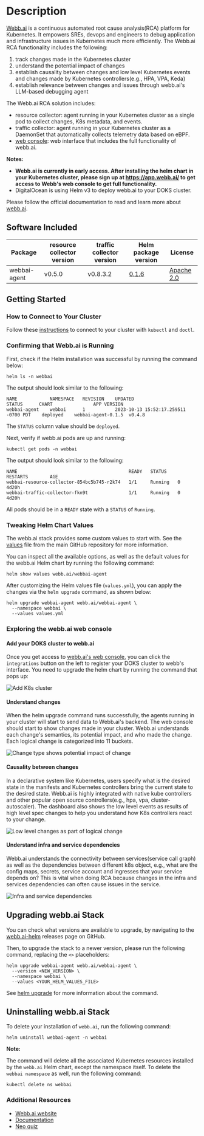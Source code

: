 # Description

[Webb.ai](https://webb.ai) is a continuous automated root cause analysis(RCA) platform for Kubernetes. It empowers SREs, devops and engineers to debug application and infrastructure issues in Kubernetes much more efficiently. The Webb.ai RCA functionality includes the following:

1. track changes made in the Kubernetes cluster
2. understand the potential impact of changes
3. establish causality between changes and low level Kubernetes events and changes made by Kubernetes controllers(e.g., HPA, VPA, Keda)
4. establish relevance between changes and issues through webb.ai's LLM-based debugging agent

The Webb.ai RCA solution includes:

- resource collector: agent running in your Kubernetes cluster as a single pod to collect changes, K8s metadata, and events.
- traffic collector: agent running in your Kubernetes cluster as a DaemonSet that automatically collects telemetry data based on eBPF.
- [web console](https://app.webb.ai): web interface that includes the full functionality of webb.ai.

**Notes:**

- **Webb.ai is currently in early access. After installing the helm chart in your Kubernetes cluster, please sign up at https://app.webb.ai/ to get access to Webb's web console to get full functionality.**
- DigitalOcean is using Helm v3 to deploy webb.ai to your DOKS cluster.

Please follow the official documentation to read and learn more about [webb.ai](https://docs.webb.ai).

## Software Included

| Package      | resource collector version | traffic collector version | Helm package version | License |
|--------------|----------------------------|---------------------------|--------------------- |---------|
| webbai-agent | v0.5.0                     | v0.8.3.2                  | [0.1.6](https://github.com/webb-ai/helm-charts/releases/tag/webbai-agent-0.1.6) | [Apache 2.0](https://github.com/webb-ai/k8s-agent/blob/master/LICENSE)

## Getting Started

### How to Connect to Your Cluster

Follow these [instructions](https://www.digitalocean.com/docs/kubernetes/how-to/connect-to-cluster/) to connect to your cluster with `kubectl` and `doctl`.

### Confirming that Webb.ai is Running


First, check if the Helm installation was successful by running the command below:

```console
helm ls -n webbai
```

The output should look similar to the following:

```text
NAME        	NAMESPACE	REVISION	UPDATED                             	STATUS  	CHART             	APP VERSION
webbai-agent	webbai   	1       	2023-10-13 15:52:17.259511 -0700 PDT	deployed	webbai-agent-0.1.5	v0.4.8
```

The `STATUS` column value should be `deployed`.

Next, verify if webb.ai pods are up and running:

```console
kubectl get pods -n webbai
```

The output should look similar to the following:

```text
NAME                                         READY   STATUS    RESTARTS        AGE
webbai-resource-collector-854bc5b745-r2k74   1/1     Running   0               4d20h
webbai-traffic-collector-fkn9t               1/1     Running   0               4d20h
```

All pods should be in a `READY` state with a `STATUS` of `Running`.

### Tweaking Helm Chart Values

The webb.ai stack provides some custom values to start with. See the [values](./values.yml) file from the main GitHub repository for more information.

You can inspect all the available options, as well as the default values for the webb.ai Helm chart by running the following command:

```console
helm show values webb.ai/webbai-agent
```

After customizing the Helm values file (`values.yml`), you can apply the changes via the `helm upgrade` command, as shown below:

```console
helm upgrade webbai-agent webb.ai/webbai-agent \
  --namespace webbai \
  --values values.yml
```


### Exploring the webb.ai web console

#### Add your DOKS cluster to webb.ai

Once you get access to [webb.ai's web console](https://app.webb.ai), you can click the `integrations` button on the left to register your DOKS cluster to webb's interface. You need to upgrade the helm chart by running the command that pops up:

![Add K8s cluster](assets/images/integrations_helm_command.jpg)

#### Understand changes

When the helm upgrade command runs successfully, the agents running in your cluster will start to send data to Webb.ai's backend. The web console should start to show changes made in your cluster. Webb.ai understands each change's semantics, its potential impact, and who made the change. Each logical change is categorized into 11 buckets.

![Change type shows potential impact of change](assets/images/changes_change_types.jpg)

#### Causality between changes

In a declarative system like Kubernetes, users specify what is the desired state in the manifests and Kubernetes controllers bring the current state to the desired state. Webb.ai is highly integrated with native kube controllers and other popular open source controllers(e.g., hpa, vpa, cluster-autoscaler). The dashboard also shows the low level events as results of high level spec changes to help you understand how K8s controllers react to your change.


![Low level changes as part of logical change](assets/images/change_cause_other_change.png)

#### Understand infra and service dependencies

Webb.ai understands the connectivity between services(service call graph) as well as the dependencies between different k8s object, e.g., what are the config maps, secrets, service account and ingresses that your service depends on? This is vital when doing RCA because changes in the infra and services dependencies can often cause issues in the service.

![Infra and service dependencies](assets/images/services_expanded.jpg)



## Upgrading webb.ai Stack

You can check what versions are available to upgrade, by navigating to the [webb.ai-helm](https://github.com/webb-ai/helm-charts/releases) releases page on GitHub.

Then, to upgrade the stack to a newer version, please run the following command, replacing the `<>` placeholders:

```console
helm upgrade webbai-agent webb.ai/webbai-agent \
  --version <NEW_VERSION> \
  --namespace webbai \
  --values <YOUR_HELM_VALUES_FILE>
```

See [helm upgrade](https://helm.sh/docs/helm/helm_upgrade/) for more information about the command.



## Uninstalling webb.ai Stack

To delete your installation of `webb.ai`, run the following command:

```console
helm uninstall webbai-agent -n webbai
```

**Note:**

The command will delete all the associated Kubernetes resources installed by the `webb.ai` Helm chart, except the namespace itself. To delete the `webbai namespace` as well, run the following command:

```console
kubectl delete ns webbai
```


### Additional Resources

- [Webb.ai website](https://webb.ai)
- [Documentation](https://docs.webb.ai)
- [Neo quiz](https://webb.ai/blog/the-neo-quiz/)
